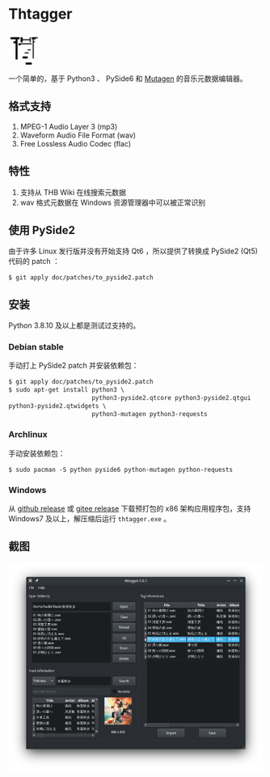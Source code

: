 # Thtagger

<img src="img/thtagger.jpg" height="64" width="64" alt="图标">

一个简单的，基于 Python3 、 PySide6 和 [Mutagen](https://github.com/quodlibet/mutagen) 的音乐元数据编辑器。

## 格式支持

1. MPEG-1 Audio Layer 3 (mp3)
2. Waveform Audio File Format (wav)
3. Free Lossless Audio Codec (flac)

## 特性

1. 支持从 THB Wiki 在线搜索元数据
2. wav 格式元数据在 Windows 资源管理器中可以被正常识别

## 使用 PySide2

由于许多 Linux 发行版并没有开始支持 Qt6 ，所以提供了转换成 PySide2 (Qt5) 代码的 patch ：

```shell
$ git apply doc/patches/to_pyside2.patch
```

## 安装

Python 3.8.10 及以上都是测试过支持的。

### Debian stable

手动打上 PySide2 patch 并安装依赖包：

```shell
$ git apply doc/patches/to_pyside2.patch
$ sudo apt-get install python3 \
                       python3-pyside2.qtcore python3-pyside2.qtgui python3-pyside2.qtwidgets \
                       python3-mutagen python3-requests
```

### Archlinux

手动安装依赖包：

```shell
$ sudo pacman -S python pyside6 python-mutagen python-requests
```

### Windows

从 [github release](https://github.com/weilinfox/haku-thtagger/releases) 或 [gitee release](https://gitee.com/weilinfox/haku-thtagger/releases) 下载预打包的 x86 架构应用程序包，支持 Windows7 及以上，解压缩后运行 ``thtagger.exe`` 。

## 截图

![主界面](doc/screenshot/Screenshot_0.png)
